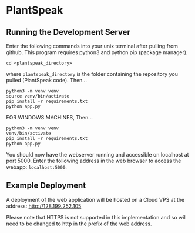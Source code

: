 # PlantSpeak
## Running the Development Server
Enter the following commands into your unix terminal after pulling from github. This program requires python3 and python pip (package manager).

    cd <plantspeak_directory>

where ``plantspeak_directory`` is the folder containing the repository you pulled (PlantSpeak code). Then...

    python3 -m venv venv
    source venv/bin/activate
    pip install -r requirements.txt
    python app.py
	
FOR WINDOWS MACHINES, Then...

    python3 -m venv venv
    venv/bin/activate
    pip install -r requirements.txt
    python app.py

You should now have the webserver running and accessible on localhost at port 5000.
Enter the following address in the web browser to access the webapp: ``localhost:5000``.

## Example Deployment
A deployment of the web application will be hosted on a Cloud VPS at the address: http://128.199.252.105

Please note that HTTPS is not supported in this implementation and so will need to be changed to http in the prefix of the web address.
